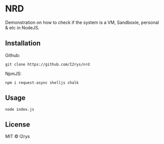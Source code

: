 # NRD
Demonstration on how to check if the system is a VM, Sandboxie, personal & etc in NodeJS.

## Installation
Github:
```
git clone https://github.com/I2rys/nrd
```

NpmJS:
```
npm i request-async shelljs chalk
```

## Usage
```
node index.js
```

## License
MIT © I2rys